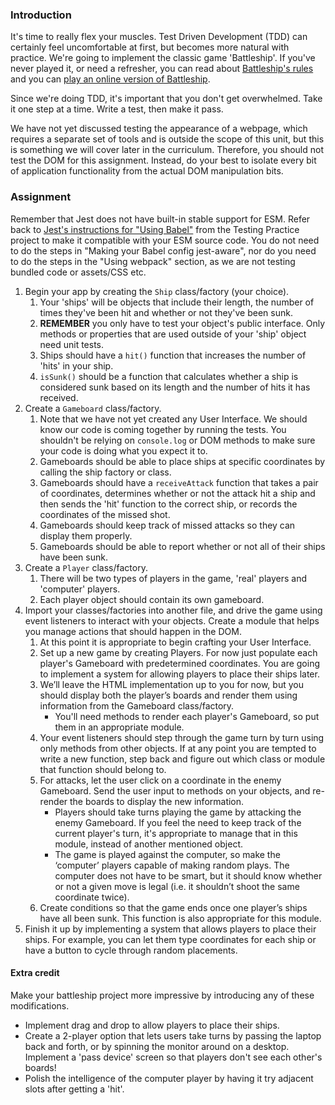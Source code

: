### Introduction

It's time to really flex your muscles. Test Driven Development (TDD) can certainly feel uncomfortable at first, but becomes more natural with practice. We're going to implement the classic game 'Battleship'. If you've never played it, or need a refresher, you can read about [Battleship's rules](https://en.wikipedia.org/wiki/Battleship_(game)) and you can [play an online version of Battleship](http://en.battleship-game.org/).

Since we're doing TDD, it's important that you don't get overwhelmed. Take it one step at a time. Write a test, then make it pass.

We have not yet discussed testing the appearance of a webpage, which requires a separate set of tools and is outside the scope of this unit, but this is something we will cover later in the curriculum. Therefore, you should not test the DOM for this assignment. Instead, do your best to isolate every bit of application functionality from the actual DOM manipulation bits.

### Assignment

<div class="lesson-content__panel" markdown="1">

Remember that Jest does not have built-in stable support for ESM. Refer back to [Jest's instructions for "Using Babel"](https://jestjs.io/docs/getting-started#using-babel) from the Testing Practice project to make it compatible with your ESM source code. You do not need to do the steps in "Making your Babel config jest-aware", nor do you need to do the steps in the "Using webpack" section, as we are not testing bundled code or assets/CSS etc.

1. Begin your app by creating the `Ship` class/factory (your choice).
   1. Your 'ships' will be objects that include their length, the number of times they've been hit and whether or not they've been sunk.
   1. **REMEMBER** you only have to test your object's public interface. Only methods or properties that are used outside of your 'ship' object need unit tests.
   1. Ships should have a `hit()` function that increases the number of 'hits' in your ship.
   1. `isSunk()` should be a function that calculates whether a ship is considered sunk based on its length and the number of hits it has received.
1. Create a `Gameboard` class/factory.
   1. Note that we have not yet created any User Interface. We should know our code is coming together by running the tests. You shouldn't be relying on `console.log` or DOM methods to make sure your code is doing what you expect it to.
   1. Gameboards should be able to place ships at specific coordinates by calling the ship factory or class.
   1. Gameboards should have a `receiveAttack` function that takes a pair of coordinates, determines whether or not the attack hit a ship and then sends the 'hit' function to the correct ship, or records the coordinates of the missed shot.
   1. Gameboards should keep track of missed attacks so they can display them properly.
   1. Gameboards should be able to report whether or not all of their ships have been sunk.
1. Create a `Player` class/factory.
   1. There will be two types of players in the game, 'real' players and 'computer' players.
   1. Each player object should contain its own gameboard.
1. Import your classes/factories into another file, and drive the game using event listeners to interact with your objects. Create a module that helps you manage actions that should happen in the DOM.
   1. At this point it is appropriate to begin crafting your User Interface.
   1. Set up a new game by creating Players. For now just populate each player's Gameboard with predetermined coordinates. You are going to implement a system for allowing players to place their ships later.
   1. We’ll leave the HTML implementation up to you for now, but you should display both the player’s boards and render them using information from the Gameboard class/factory.
      - You'll need methods to render each player's Gameboard, so put them in an appropriate module.
   1. Your event listeners should step through the game turn by turn using only methods from other objects. If at any point you are tempted to write a new function, step back and figure out which class or module that function should belong to.
   1. For attacks, let the user click on a coordinate in the enemy Gameboard. Send the user input to methods on your objects, and re-render the boards to display the new information.
      - Players should take turns playing the game by attacking the enemy Gameboard. If you feel the need to keep track of the current player's turn, it's appropriate to manage that in this module, instead of another mentioned object.
      - The game is played against the computer, so make the ‘computer’ players capable of making random plays. The computer does not have to be smart, but it should know whether or not a given move is legal (i.e. it shouldn’t shoot the same coordinate twice).
   1. Create conditions so that the game ends once one player’s ships have all been sunk. This function is also appropriate for this module.
1. Finish it up by implementing a system that allows players to place their ships. For example, you can let them type coordinates for each ship or have a button to cycle through random placements.

#### Extra credit

Make your battleship project more impressive by introducing any of these modifications.

- Implement drag and drop to allow players to place their ships.
- Create a 2-player option that lets users take turns by passing the laptop back and forth, or by spinning the monitor around on a desktop. Implement a 'pass device' screen so that players don't see each other's boards!
- Polish the intelligence of the computer player by having it try adjacent slots after getting a 'hit'.

</div>
